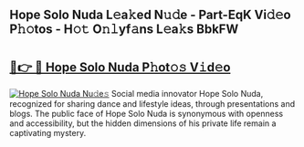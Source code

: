## Hope Solo Nuda L𝚎a𝚔ed N𝚞𝚍e - Part-EqK Vi𝚍𝚎o P𝚑𝚘tos - H𝚘𝚝 O𝚗𝚕yf𝚊ns L𝚎a𝚔s BbkFW

# <h2><a href="http://kfe1ayd.oniu.top/?m=Hope+Solo+Nuda">🔗👉 🔴 Hope Solo Nuda P𝚑ot𝚘𝚜 V𝚒d𝚎o</a></h2>

[![Hope Solo Nuda Nu𝚍e𝚜](https://i.imgur.com/0qMVB7G.gif)](http://kfe1ayd.oniu.top/?m=Hope+Solo+Nuda)
Social media innovator Hope Solo Nuda, recognized for sharing dance and lifestyle ideas, through presentations and blogs. The public face of Hope Solo Nuda is synonymous with openness and accessibility, but the hidden dimensions of his private life remain a captivating mystery.  
